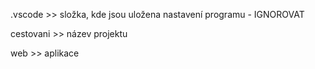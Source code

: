 .vscode >> složka, kde jsou uložena nastavení programu - IGNOROVAT

cestovani >> název projektu

web >> aplikace
